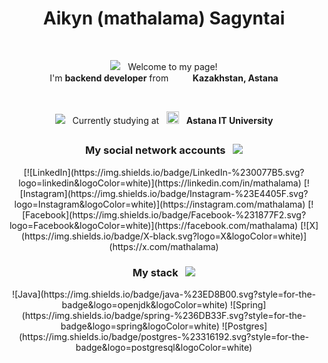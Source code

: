 <!-- header -->
<h1 align="center">Aikyn (mathalama) Sagyntai</h1>

<br>

<p align="center">
  <img src="https://cdn.jsdelivr.net/gh/Readme-Workflows/Readme-Icons@main/icons/octicons/RequestedChanges.svg"/> &nbsp; <!-- icon --> 
  Welcome to my page!
  <br>
  I'm <b>backend developer</b> from 
  &nbsp; <img src="https://upload.wikimedia.org/wikipedia/commons/thumb/3/30/Flag_of_Kazakhstan.png/1200px-Flag_of_Kazakhstan.png" height="15px" width="auto" style="height: 15px; width: auto;"/> &nbsp; <!-- icon --> 
  <b>Kazakhstan, Astana</b>
</p>

<br>

<p align="center">
  <img src="https://cdn.jsdelivr.net/gh/Readme-Workflows/Readme-Icons@main/icons/octicons/StarredRepositoryYellow.svg"/> &nbsp; <!-- icon --> 
  Currently studying at
  &nbsp; <img src="https://moodle.astanait.edu.kz/pluginfile.php/1/core_admin/logocompact/300x300/1677736259/logo%20AITU%28imageonly%29.png" height="20px" width="auto" style="height: 20px; width: auto;"/> &nbsp; <!-- icon --> 
  <b>Astana IT University</b>
</p>

<h2></h2>
<h3 align="center">
  My social network accounts 
  &nbsp; <img src="https://cdn.jsdelivr.net/gh/Readme-Workflows/Readme-Icons@main/icons/octicons/PullRequestOpened.svg"/> <!-- icon --> 
</h3>

<p align="center">
  [![LinkedIn](https://img.shields.io/badge/LinkedIn-%230077B5.svg?logo=linkedin&logoColor=white)](https://linkedin.com/in/mathalama)
  [![Instagram](https://img.shields.io/badge/Instagram-%23E4405F.svg?logo=Instagram&logoColor=white)](https://instagram.com/mathalama)
  [![Facebook](https://img.shields.io/badge/Facebook-%231877F2.svg?logo=Facebook&logoColor=white)](https://facebook.com/mathalama)
  [![X](https://img.shields.io/badge/X-black.svg?logo=X&logoColor=white)](https://x.com/mathalama) 
</p>

<h3 align="center">
  My stack 
  &nbsp; <img src="https://cdn.jsdelivr.net/gh/Readme-Workflows/Readme-Icons@main/icons/octicons/PullRequestOpened.svg"/> <!-- icon --> 
</h3>

<p align="center">
  ![Java](https://img.shields.io/badge/java-%23ED8B00.svg?style=for-the-badge&logo=openjdk&logoColor=white)
  ![Spring](https://img.shields.io/badge/spring-%236DB33F.svg?style=for-the-badge&logo=spring&logoColor=white)
  ![Postgres](https://img.shields.io/badge/postgres-%23316192.svg?style=for-the-badge&logo=postgresql&logoColor=white)
</p>
